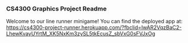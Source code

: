 ### CS4300 Graphics Project Readme

Welcome to our line runner minigame! You can find the deployed app at:
https://cs4300-project-runner.herokuapp.com/?fbclid=IwAR2VqzBaC2-LhewKvayUYrtM_XK5NxKm3zySL5tkEcusZ_sbVxG0sFVJxOg
